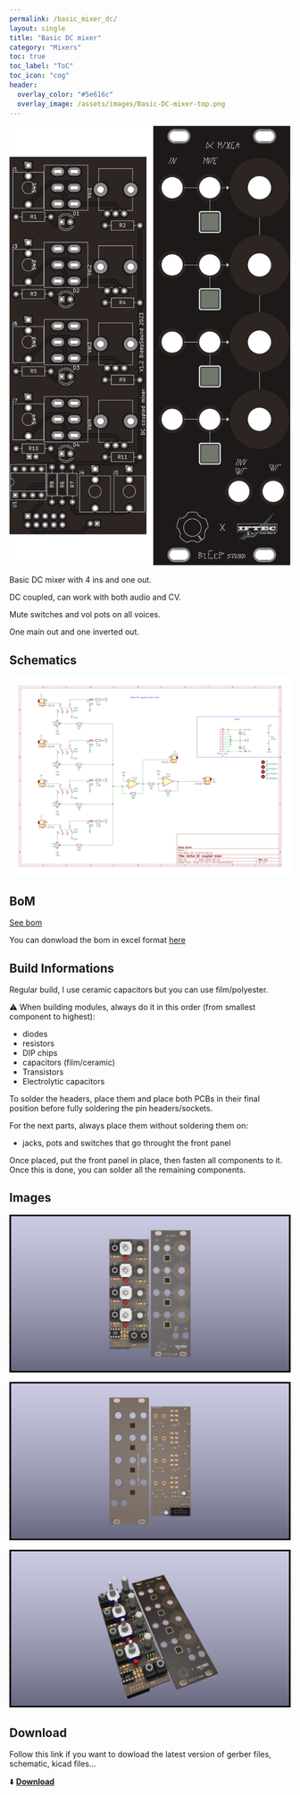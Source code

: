 ```yaml
---
permalink: /basic_mixer_dc/
layout: single
title: "Basic DC mixer"
category: "Mixers"
toc: true
toc_label: "ToC"
toc_icon: "cog"
header:
  overlay_color: "#5e616c"
  overlay_image: /assets/images/Basic-DC-mixer-top.png
---
```


![Basic-DC-mixer-top](/assets/images/Basic-DC-mixer-top.png)

Basic DC mixer with 4 ins and one out.

DC coupled, can work with both audio and CV.

Mute switches and vol pots on all voices.

One main out and one inverted out.

## Schematics

![basic dc Mixer schematic](/assets/images/Basic-DC-mixer--schematic.svg)

## BoM

[See bom](/assets/bom/Basic-DC-mixer_V1.2--iBoM.html)

You can donwload the bom in excel format [here](https://github.com/BleepSound/basic-mixer-dc/releases/download/v1.2/Basic-DC-mixer_V1.2--BoM.xlsx)

## Build Informations

Regular build, I use ceramic capacitors but you can use film/polyester.

:warning: When building modules, always do it in this order (from smallest component to highest):
- diodes
- resistors
- DIP chips
- capacitors (film/ceramic)
- Transistors
- Electrolytic capacitors

To solder the headers, place them and place both PCBs in their final position before fully soldering the pin headers/sockets.

For the next parts, always place them without soldering them on: 
- jacks, pots and switches that go throught the front panel

Once placed, put the front panel in place, then fasten all components to it. Once this is done, you can solder all the remaining components.

## Images

![3D Basic-DC-mixer(front)](/assets/images/Basic-DC-mixer-3D_top.png)

![3D Basic-DC-mixer(back)](/assets/images/Basic-DC-mixer-3D_bottom.png)

![3D Basic-DC-mixer(iso)](/assets/images/Basic-DC-mixer-3D_top30deg.png)

## Download

Follow this link if you want to dowload the latest version of gerber files, schematic, kicad files...

:arrow_down: [**Download**](https://github.com/BleepSound/basic-mixer-dc/releases)
